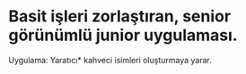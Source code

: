 <h1>Basit işleri zorlaştıran, senior görünümlü junior uygulaması.</h1> 
Uygulama: Yaratıcı* kahveci isimleri oluşturmaya yarar.
